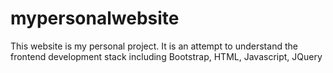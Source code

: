 # mypersonalwebsite
This website is my personal project. It is an attempt to understand the frontend development stack including Bootstrap, HTML, Javascript, JQuery
